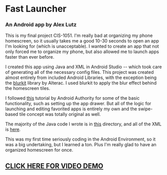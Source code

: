 # Fast Launcher
### An Android app by Alex Lutz



This is my final project CIS-1051.
I'm really bad at organizing my phone homescreen, so it usually takes me a good 10-30 seconds to open an app I'm looking for (which is unacceptable).
I wanted to create an app that not only forced me to organize my phone, but also allowed me to launch apps faster than ever before.

I created this app using Java and XML in Android Studio -- which took care of generating all of the necessary config files.
This project was created almost entirely from included Android Libraries, with the exception being the [blurkit](https://github.com/CameraKit/blurkit-android/blob/master/blurkit/src/main/java/io/alterac/blurkit/BlurKit.java) library by Alterac. I used blurkit to apply the blur effect behind the homescreen tiles.

I followed [this](https://www.androidauthority.com/make-a-custom-android-launcher-837342-837342/) tutorial by Android Authority for some of the basic functionality, such as setting up the app drawer. But all of the logic for launching and editing favorited apps is entirely my own and the swipe-based tile concept was totally original as well.

The majority of the Java code I wrote is in [this](/app/src/main/java/com/example/launchertest1) directory, and all of the XML is [here](/app/src/main/res/layout).

This was my first time seriously coding in the Android Environment, so it was a big undertaking, but I learned a ton. Plus I'm really glad to have an organized homescreen for once.

## [CLICK HERE FOR VIDEO DEMO](https://youtu.be/mqH7dv4xRhc)
